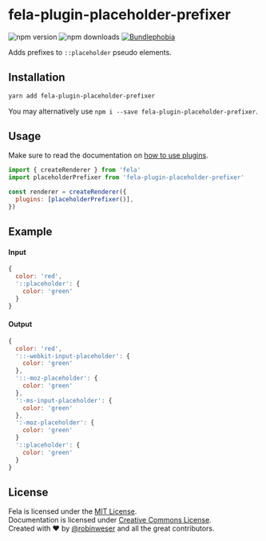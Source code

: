 # fela-plugin-placeholder-prefixer

<img alt="npm version" src="https://badge.fury.io/js/fela-plugin-placeholder-prefixer.svg"> <img alt="npm downloads" src="https://img.shields.io/npm/dm/fela-plugin-placeholder-prefixer.svg"> <a href="https://bundlephobia.com/result?p=fela-plugin-placeholder-prefixer@latest"><img alt="Bundlephobia" src="https://img.shields.io/bundlephobia/minzip/fela-plugin-placeholder-prefixer.svg"></a>

Adds prefixes to `::placeholder` pseudo elements.

## Installation

```sh
yarn add fela-plugin-placeholder-prefixer
```

You may alternatively use `npm i --save fela-plugin-placeholder-prefixer`.

## Usage

Make sure to read the documentation on [how to use plugins](https://fela.js.org/docs/latest/advanced/plugins#using-plugins).

```javascript
import { createRenderer } from 'fela'
import placeholderPrefixer from 'fela-plugin-placeholder-prefixer'

const renderer = createRenderer({
  plugins: [placeholderPrefixer()],
})
```

## Example

#### Input

```javascript
{
  color: 'red',
  '::placeholder': {
    color: 'green'
  }
}
```

#### Output

```javascript
{
  color: 'red',
  '::-webkit-input-placeholder': {
    color: 'green'
  },
  '::-moz-placeholder': {
    color: 'green'
  },
  ':-ms-input-placeholder': {
    color: 'green'
  },
  ':-moz-placeholder': {
    color: 'green'
  }
  '::placeholder': {
    color: 'green'
  }
}
```

## License

Fela is licensed under the [MIT License](http://opensource.org/licenses/MIT).<br>
Documentation is licensed under [Creative Commons License](http://creativecommons.org/licenses/by/4.0/).<br>
Created with ♥ by [@robinweser](http://weser.io) and all the great contributors.
